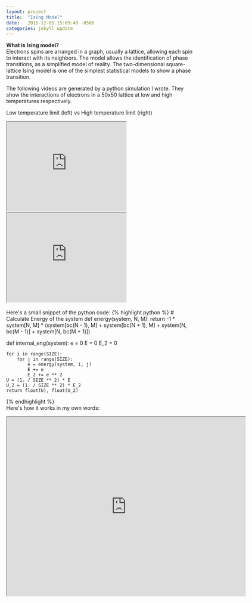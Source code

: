 ```yaml
---
layout: project
title:  "Ising Model"
date:   2015-12-05 15:09:49 -0500
categories: jekyll update
---
```


<b>What is Ising model?</b> <br>
Electrons spins are arranged in a graph, usually a lattice, allowing each spin to interact with its neighbors. The model allows the identification of phase transitions, as a simplified model of reality. The two-dimensional square-lattice Ising model is one of the simplest statistical models to show a phase transition.

The following videos are generated by a python simulation I wrote. They show
the interactions of electrons in a 50x50 lattice at low and high temperatures respectively.

Low temperature limit (left) vs High temperature limit (right)
<iframe src="https://drive.google.com/file/d/0B0FISEe2twSYazZ6cnNzZ1lXaTg/preview" width="320" height="240"></iframe><iframe src="https://drive.google.com/file/d/0B0FISEe2twSYQkJZcVBoZ2xLWEU/preview" width="320" height="240"></iframe>

<br>
<br>
Here's a small snippet of the python code:
{% highlight python %}
#   Calculate Energy of the system
def energy(system, N, M):
    return -1 * system[N, M] * (system[bc(N - 1), M] + system[bc(N + 1), M]
    + system[N, bc(M - 1)] + system[N, bc(M + 1)])

def internal_eng(system):
    e = 0
    E = 0
    E_2 = 0

    for i in range(SIZE):
        for j in range(SIZE):
            e = energy(system, i, j)
            E += e
            E_2 += e ** 2
    U = (1. / SIZE ** 2) * E
    U_2 = (1. / SIZE ** 2) * E_2
    return float(U), float(U_2)
{% endhighlight %}
<br>
Here's how it works in my own words:
<iframe src="https://drive.google.com/file/d/0B0FISEe2twSYSVlpaGFtaVhEcUE/preview" width="640" height="480"></iframe>
